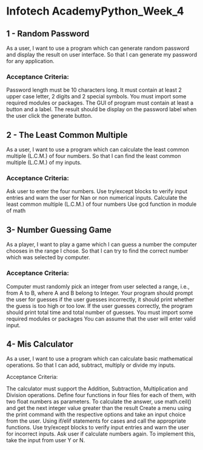 # Infotech AcademyPython_Week_4

## 1 - Random Password
As a user, I want to use a program which can generate random password and display the result on user interface. So that I can generate my password for any application.

### Acceptance Criteria:

Password length must be 10 characters long.
It must contain at least 2 upper case letter, 2 digits and 2 special symbols.
You must import some required modules or packages.
The GUI of program must contain at least a button and a label.
The result should be display on the password label when the user click the generate button.

## 2 - The Least Common Multiple
As a user, I want to use a program which can calculate the least common multiple (L.C.M.) of four numbers. So that I can find the least common multiple (L.C.M.) of my inputs.

### Acceptance Criteria:

Ask user to enter the four numbers.
Use try/except blocks to verify input entries and warn the user for Nan or non numerical inputs.
Calculate the least common multiple (L.C.M.) of four numbers
Use gcd function in module of math

## 3- Number Guessing Game
As a player, I want to play a game which I can guess a number the computer chooses in the range I chose. So that I can try to find the correct number which was selected by computer.

### Acceptance Criteria:

Computer must randomly pick an integer from user selected a range, i.e., from A to B, where A and B belong to Integer.
Your program should prompt the user for guesses
if the user guesses incorrectly, it should print whether the guess is too high or too low.
If the user guesses correctly, the program should print total time and total number of guesses.
You must import some required modules or packages
You can assume that the user will enter valid input.

## 4- Mis Calculator
As a user, I want to use a program which can calculate basic mathematical operations. So that I can add, subtract, multiply or divide my inputs.

Acceptance Criteria:

The calculator must support the Addition, Subtraction, Multiplication and Division operations.
Define four functions in four files for each of them, with two float numbers as parameters.
To calculate the answer, use math.ceil()  and get the next integer value greater than the result
Create a menu using the print command with the respective options and take an input choice from the user.
Using if/elif statements for cases and call the appropriate functions.
Use try/except blocks to verify input entries and warn the user for incorrect inputs.
Ask user if calculate numbers again. To implement this, take the input from user Y or N.
